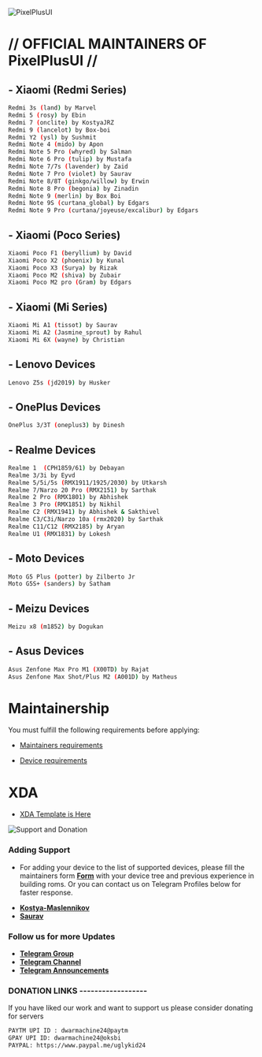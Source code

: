 ![PixelPlusUI](https://i.imgur.com/foReqPr.png "PixelPlusUI")


# // OFFICIAL MAINTAINERS OF PixelPlusUI //

## - Xiaomi (Redmi Series)
```bash
Redmi 3s (land) by Marvel
Redmi 5 (rosy) by Ebin
Redmi 7 (onclite) by KostyaJRZ
Redmi 9 (lancelot) by Box-boi
Redmi Y2 (ysl) by Sushmit
Redmi Note 4 (mido) by Apon
Redmi Note 5 Pro (whyred) by Salman
Redmi Note 6 Pro (tulip) by Mustafa 
Redmi Note 7/7s (lavender) by Zaid
Redmi Note 7 Pro (violet) by Saurav
Redmi Note 8/8T (ginkgo/willow) by Erwin 
Redmi Note 8 Pro (begonia) by Zinadin 
Redmi Note 9 (merlin) by Box Boi
Redmi Note 9S (curtana_global) by Edgars
Redmi Note 9 Pro (curtana/joyeuse/excalibur) by Edgars
```

## - Xiaomi (Poco Series)
```bash
Xiaomi Poco F1 (beryllium) by David
Xiaomi Poco X2 (phoenix) by Kunal
Xiaomi Poco X3 (Surya) by Rizak
Xiaomi Poco M2 (shiva) by Zubair
Xiaomi Poco M2 pro (Gram) by Edgars
```

## - Xiaomi (Mi Series)
```bash
Xiaomi Mi A1 (tissot) by Saurav
Xiaomi Mi A2 (Jasmine_sprout) by Rahul
Xiaomi Mi 6X (wayne) by Christian
```

## - Lenovo Devices
```bash
Lenovo Z5s (jd2019) by Husker
``` 

## - OnePlus Devices
```bash
OnePlus 3/3T (oneplus3) by Dinesh
```

## - Realme Devices
```bash
Realme 1  (CPH1859/61) by Debayan
Realme 3/3i by Eyvd  
Realme 5/5i/5s (RMX1911/1925/2030) by Utkarsh
Realme 7/Narzo 20 Pro (RMX2151) by Sarthak
Realme 2 Pro (RMX1801) by Abhishek
Realme 3 Pro (RMX1851) by Nikhil
Realme C2 (RMX1941) by Abhishek & Sakthivel
Realme C3/C3i/Narzo 10a (rmx2020) by Sarthak
Realme C11/C12 (RMX2185) by Aryan
Realme U1 (RMX1831) by Lokesh
```

## - Moto Devices
```bash
Moto G5 Plus (potter) by Zilberto Jr
Moto G5S+ (sanders) by Satham
```

## - Meizu Devices
```bash
Meizu x8 (m1852) by Dogukan
```

## - Asus Devices
```bash
Asus Zenfone Max Pro M1 (X00TD) by Rajat
Asus Zenfone Max Shot/Plus M2 (A001D) by Matheus
```

# Maintainership 

You must fulfill the following requirements before applying:

- [Maintainers requirements](https://github.com/PixelPlusUI-Elle/Documentation/blob/main/maintainers_requirements.md)

- [Device requirements](https://github.com/PixelPlusUI-Elle/Documentation/blob/main/device_requirements.md)

# XDA 

- [XDA Template is Here](https://github.com/PixelPlusUI-Elle/Documentation/blob/main/ppui_xda.txt)


![Support and Donation](https://i.imgur.com/aNanj7v.png "Support and Donation")

### Adding Support
 - For adding your device to the list of supported devices, please fill the maintainers form [**Form**](https://docs.google.com/forms/d/e/1FAIpQLScA5G_AUKiJlDWCM4Beaf_059dVZiClHv_rwZsklcXcGq0tzQ/viewform?vc=0&c=0&w=1) with your device tree and previous experience in building roms. Or you can contact us on Telegram Profiles below for faster response.
 * [**Kostya-Maslennikov**](https://t.me/kostyajrz)
 * [**Saurav**](https://t.me/ugly_kid_af)

### Follow  us for more Updates
 * [**Telegram Group**](https://t.me/ppuichat)
 * [**Telegram Channel**](https://t.me/ppuich)
 * [**Telegram Announcements**](https://t.me/ppuinews)

### DONATION LINKS ------------------

If you have liked our work and want to support us please consider donating for servers

```bash
PAYTM UPI ID : dwarmachine24@paytm
GPAY UPI ID: dwarmachine24@oksbi
PAYPAL: https://www.paypal.me/uglykid24
```

